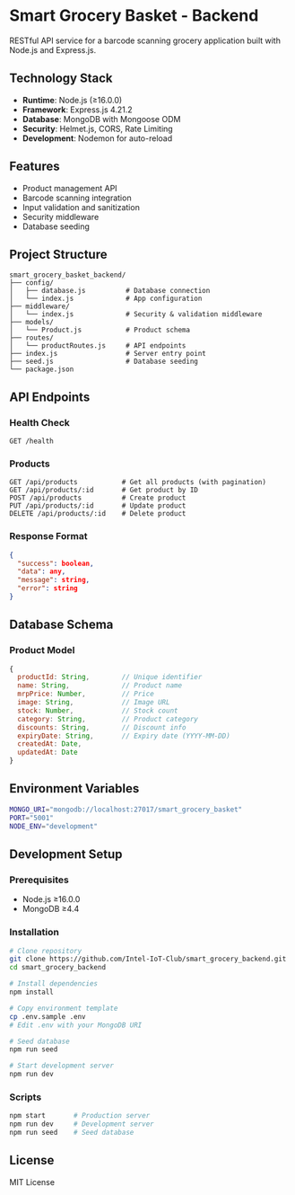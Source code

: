 # Smart Grocery Basket - Backend

RESTful API service for a barcode scanning grocery application built with Node.js and Express.js.

## Technology Stack
- **Runtime**: Node.js (≥16.0.0)
- **Framework**: Express.js 4.21.2
- **Database**: MongoDB with Mongoose ODM
- **Security**: Helmet.js, CORS, Rate Limiting
- **Development**: Nodemon for auto-reload

## Features
- Product management API
- Barcode scanning integration
- Input validation and sanitization
- Security middleware
- Database seeding

## Project Structure
```
smart_grocery_basket_backend/
├── config/
│   ├── database.js          # Database connection
│   └── index.js             # App configuration
├── middleware/
│   └── index.js             # Security & validation middleware
├── models/
│   └── Product.js           # Product schema
├── routes/
│   └── productRoutes.js     # API endpoints
├── index.js                 # Server entry point
├── seed.js                  # Database seeding
└── package.json
```

## API Endpoints

### Health Check
```
GET /health
```

### Products
```
GET /api/products           # Get all products (with pagination)
GET /api/products/:id       # Get product by ID
POST /api/products          # Create product
PUT /api/products/:id       # Update product
DELETE /api/products/:id    # Delete product
```

### Response Format
```json
{
  "success": boolean,
  "data": any,
  "message": string,
  "error": string
}
```

## Database Schema

### Product Model
```javascript
{
  productId: String,        // Unique identifier
  name: String,             // Product name
  mrpPrice: Number,         // Price
  image: String,            // Image URL
  stock: Number,            // Stock count
  category: String,         // Product category
  discounts: String,        // Discount info
  expiryDate: String,       // Expiry date (YYYY-MM-DD)
  createdAt: Date,
  updatedAt: Date
}
```

## Environment Variables
```bash
MONGO_URI="mongodb://localhost:27017/smart_grocery_basket"
PORT="5001"
NODE_ENV="development"
```

## Development Setup

### Prerequisites
- Node.js ≥16.0.0
- MongoDB ≥4.4

### Installation
```bash
# Clone repository
git clone https://github.com/Intel-IoT-Club/smart_grocery_backend.git
cd smart_grocery_backend

# Install dependencies
npm install

# Copy environment template
cp .env.sample .env
# Edit .env with your MongoDB URI

# Seed database
npm run seed

# Start development server
npm run dev
```

### Scripts
```bash
npm start       # Production server
npm run dev     # Development server
npm run seed    # Seed database
```

## License
MIT License

